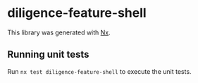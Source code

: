 # diligence-feature-shell

This library was generated with [Nx](https://nx.dev).

## Running unit tests

Run `nx test diligence-feature-shell` to execute the unit tests.
